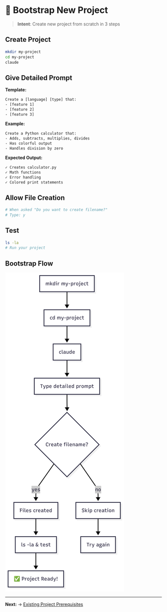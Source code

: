 # 🎯 Bootstrap New Project

> **Intent**: Create new project from scratch in 3 steps

## Create Project
```bash
mkdir my-project
cd my-project
claude
```

## Give Detailed Prompt

**Template:**
```
Create a [language] [type] that:
- [feature 1]
- [feature 2]  
- [feature 3]
```

**Example:**
```
Create a Python calculator that:
- Adds, subtracts, multiplies, divides
- Has colorful output
- Handles division by zero
```

**Expected Output:**
```
✓ Creates calculator.py
✓ Math functions
✓ Error handling
✓ Colored print statements
```

## Allow File Creation
```bash
# When asked "Do you want to create filename?"
# Type: y
```

## Test
```bash
ls -la
# Run your project
```

## Bootstrap Flow

![Claude Code Bootstrap Flow](2-claude_bootstrap_proj.png)

---

**Next:** → [Existing Project Prerequisites](../04-existing-project/0-prerequisites.md)
